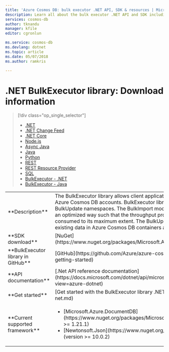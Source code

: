 ```yaml
---
title: 'Azure Cosmos DB: bulk executor .NET API, SDK & resources | Microsoft Docs'
description: Learn all about the bulk executor .NET API and SDK including release dates, retirement dates, and changes made between each version of the Azure Cosmos DB bulk executor .NET SDK.
services: cosmos-db
author: tknandu
manager: kfile
editor: cgronlun

ms.service: cosmos-db
ms.devlang: dotnet
ms.topic: article
ms.date: 05/07/2018
ms.author: ramkris

---
```


# .NET BulkExecutor library: Download information 

> [!div class="op_single_selector"]
> * [.NET](sql-api-sdk-dotnet.md)
> * [.NET Change Feed](sql-api-sdk-dotnet-changefeed.md)
> * [.NET Core](sql-api-sdk-dotnet-core.md)
> * [Node.js](sql-api-sdk-node.md)
> * [Async Java](sql-api-sdk-async-java.md)
> * [Java](sql-api-sdk-java.md)
> * [Python](sql-api-sdk-python.md)
> * [REST](https://docs.microsoft.com/rest/api/cosmos-db/)
> * [REST Resource Provider](https://docs.microsoft.com/rest/api/cosmos-db-resource-provider/)
> * [SQL](https://msdn.microsoft.com/library/azure/dn782250.aspx)
> * [BulkExecutor - .NET](sql-api-sdk-bulk-executor-dot-net.md)
> * [BulkExecutor - Java](sql-api-sdk-bulk-executor-java.md)

<table>

<tr><td>**Description**</td><td>The BulkExecutor library allows client applications to perform bulk operations in Azure Cosmos DB accounts. BulkExecutor library provides BulkImport, and BulkUpdate namespaces. The BulkImport module can bulk ingest documents in an optimized way such that the throughput provisioned for a collection is consumed to its maximum extent. The BulkUpdate module can bulk update existing data in Azure Cosmos DB containers as patches.</td></tr>

<tr><td>**SDK download**</td><td>[NuGet](https://www.nuget.org/packages/Microsoft.Azure.CosmosDB.BulkExecutor/)</td></tr>

<tr><td>**BulkExecutor library in GitHub**</td><td>[GitHub](https://github.com/Azure/azure-cosmosdb-bulkexecutor-dotnet-getting-started)</td></tr>

<tr><td>**API documentation**</td><td>[.Net API reference documentation](https://docs.microsoft.com/dotnet/api/microsoft.azure.cosmosdb.bulkexecutor?view=azure-dotnet)</td></tr>

<tr><td>**Get started**</td><td>[Get started with the BulkExecutor library .NET SDK](bulk-executor-dot-net.md)</td></tr>

<tr><td>**Current supported framework**</td><td><ul><li>[Microsoft.Azure.DocumentDB](https://www.nuget.org/packages/Microsoft.Azure.DocumentDB/)(version >= 1.21.1)</li><li>
[Newtonsoft.Json](https://www.nuget.org/packages/Newtonsoft.Json/)(version >= 10.0.2)
</li></ul></td></tr>
</table></br>

